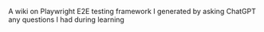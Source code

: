 A wiki on Playwright E2E testing framework I generated by asking ChatGPT any questions I had during learning

